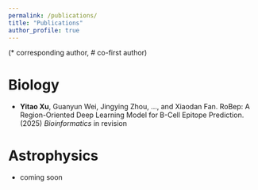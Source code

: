 ```yaml
---
permalink: /publications/
title: "Publications"
author_profile: true
---
```


(* corresponding author, # co-first author)

Biology
=======
- **Yitao Xu**, Guanyun Wei, Jingying Zhou, …, and Xiaodan Fan. RoBep: A Region-Oriented Deep Learning Model for B-Cell Epitope Prediction. (2025) *Bioinformatics* in revision

Astrophysics
============
- coming soon



